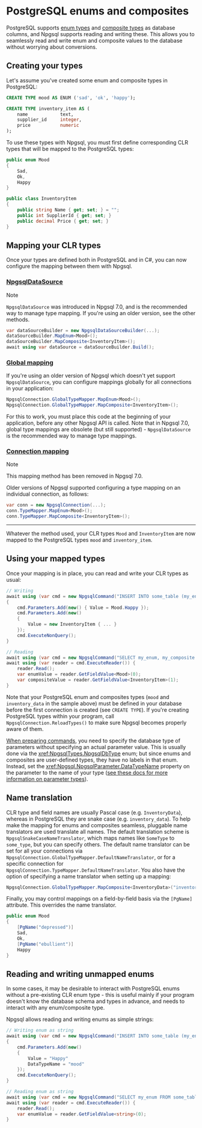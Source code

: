 # PostgreSQL enums and composites

PostgreSQL supports [enum types](http://www.postgresql.org/docs/current/static/datatype-enum.html) and [composite types](http://www.postgresql.org/docs/current/static/rowtypes.html) as database columns, and Npgsql supports reading and writing these. This allows you to seamlessly read and write enum and composite values to the database without worrying about conversions.

## Creating your types

Let's assume you've created some enum and composite types in PostgreSQL:

```sql
CREATE TYPE mood AS ENUM ('sad', 'ok', 'happy');

CREATE TYPE inventory_item AS (
    name            text,
    supplier_id     integer,
    price           numeric
);
```

To use these types with Npgsql, you must first define corresponding CLR types that will be mapped to the PostgreSQL types:

```csharp
public enum Mood
{
    Sad,
    Ok,
    Happy
}

public class InventoryItem
{
    public string Name { get; set; } = "";
    public int SupplierId { get; set; }
    public decimal Price { get; set; }
}
```

## Mapping your CLR types

Once your types are defined both in PostgreSQL and in C#, you can now configure the mapping between them with Npgsql.

### [NpgsqlDataSource](#tab/datasource)

> [!NOTE]
> `NpgsqlDataSource` was introduced in Npgsql 7.0, and is the recommended way to manage type mapping. If you're using an older version, see the other methods.

```csharp
var dataSourceBuilder = new NpgsqlDataSourceBuilder(...);
dataSourceBuilder.MapEnum<Mood>();
dataSourceBuilder.MapComposite<InventoryItem>();
await using var dataSource = dataSourceBuilder.Build();
```

### [Global mapping](#tab/global)

If you're using an older version of Npgsql which doesn't yet support `NpgsqlDataSource`, you can configure mappings globally for all connections in your application:

```csharp
NpgsqlConnection.GlobalTypeMapper.MapEnum<Mood>();
NpgsqlConnection.GlobalTypeMapper.MapComposite<InventoryItem>();
```

For this to work, you must place this code at the beginning of your application, before any other Npgsql API is called. Note that in Npgsql 7.0, global type mappings are obsolete (but still supported) - `NpgsqlDataSource` is the recommended way to manage type mappings.

### [Connection mapping](#tab/connection)

> [!NOTE]
> This mapping method has been removed in Npgsql 7.0.

Older versions of Npgsql supported configuring a type mapping on an individual connection, as follows:

```csharp
var conn = new NpgsqlConnection(...);
conn.TypeMapper.MapEnum<Mood>();
conn.TypeMapper.MapComposite<InventoryItem>();
```

***

Whatever the method used, your CLR types `Mood` and `InventoryItem` are now mapped to the PostgreSQL types `mood` and `inventory_item`.

## Using your mapped types

Once your mapping is in place, you can read and write your CLR types as usual:

```csharp
// Writing
await using (var cmd = new NpgsqlCommand("INSERT INTO some_table (my_enum, my_composite) VALUES ($1, $2)", conn))
{
    cmd.Parameters.Add(new() { Value = Mood.Happy });
    cmd.Parameters.Add(new()
    {
        Value = new InventoryItem { ... }
    });
    cmd.ExecuteNonQuery();
}

// Reading
await using (var cmd = new NpgsqlCommand("SELECT my_enum, my_composite FROM some_table", conn))
await using (var reader = cmd.ExecuteReader()) {
    reader.Read();
    var enumValue = reader.GetFieldValue<Mood>(0);
    var compositeValue = reader.GetFieldValue<InventoryItem>(1);
}
```

Note that your PostgreSQL enum and composites types (`mood` and `inventory_data` in the sample above) must be defined in your database before the first connection is created (see `CREATE TYPE`). If you're creating PostgreSQL types within your program, call `NpgsqlConnection.ReloadTypes()` to make sure Npgsql becomes properly aware of them.

[When preparing commands](../prepare.md), you need to specify the database type of parameters without specifying an actual parameter value. This is usually done via the <xref:NpgsqlTypes.NpgsqlDbType> enum; but since enums and composites are user-defined types, they have no labels in that enum. Instead, set the <xref:Npgsql.NpgsqlParameter.DataTypeName> property on the parameter to the name of your type ([see these docs for more information on parameter types](../basic-usage.md#parameter-types)).

## Name translation

CLR type and field names are usually Pascal case (e.g. `InventoryData`), whereas in PostgreSQL they are snake case (e.g. `inventory_data`). To help make the mapping for enums and composites seamless, pluggable name translators are used translate all names. The default translation scheme is `NpgsqlSnakeCaseNameTranslator`, which maps names like `SomeType` to `some_type`, but you can specify others. The default name translator can be set for all your connections via `NpgsqlConnection.GlobalTypeMapper.DefaultNameTranslator`, or for a specific connection for `NpgsqlConnection.TypeMapper.DefaultNameTranslator`. You also have the option of specifying a name translator when setting up a mapping:

```csharp
NpgsqlConnection.GlobalTypeMapper.MapComposite<InventoryData>("inventory_data", new NpgsqlNullNameTranslator());
```

Finally, you may control mappings on a field-by-field basis via the `[PgName]` attribute. This overrides the name translator.

```csharp
public enum Mood
{
    [PgName("depressed")]
    Sad,
    Ok,
    [PgName("ebullient")]
    Happy
}
```

## Reading and writing unmapped enums

In some cases, it may be desirable to interact with PostgreSQL enums without a pre-existing CLR enum type - this is useful mainly if your program doesn't know the database schema and types in advance, and needs to interact with any enum/composite type.

Npgsql allows reading and writing enums as simple strings:

```csharp
// Writing enum as string
await using (var cmd = new NpgsqlCommand("INSERT INTO some_table (my_enum) VALUES ($1)", conn))
{
    cmd.Parameters.Add(new()
    {
        Value = "Happy"
        DataTypeName = "mood"
    });
    cmd.ExecuteNonQuery();
}

// Reading enum as string
await using (var cmd = new NpgsqlCommand("SELECT my_enum FROM some_table", conn))
await using (var reader = cmd.ExecuteReader()) {
    reader.Read();
    var enumValue = reader.GetFieldValue<string>(0);
}
```
